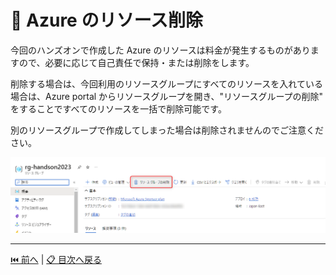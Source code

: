 # 🚮 Azure のリソース削除

今回のハンズオンで作成した Azure のリソースは料金が発生するものがありますので、必要に応じて自己責任で保持・または削除をします。

削除する場合は、今回利用のリソースグループにすべてのリソースを入れている場合は、Azure portal からリソースグループを開き、"リソースグループの削除" をすることですべてのリソースを一括で削除可能です。

別のリソースグループで作成してしまった場合は削除されませんのでご注意ください。


![image](./images/remove-azure-resource-group.png)

---

[⏮️ 前へ](./deploy-webapp.md) | [📋 目次へ戻る](../README.md)
